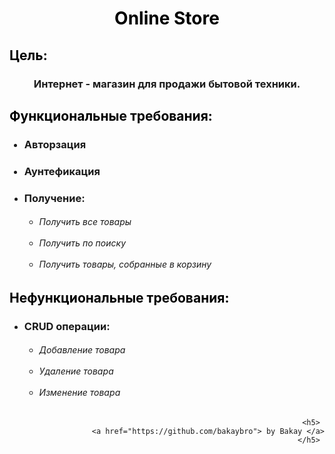 <div align="center"> 
    <h1> 
        <span style="color:black"> Online Store </span> 
    </h1> 
</div>

<h2> <span style="color:black"> Цель: </span> </h2>
<h3> 
    <div align="center"> Интернет - магазин для продажи бытовой техники. </div> 
</h3>

<h2> <span style="color:black"> Функциональные требования: </span> </h2>
<div align="left"> 
    <ul> 
    <h3> <li> Авторзация </li> </h3>
    <h3> <li> Аунтефикация </li> </h3>
    <li> <h3> Получение: </h3>
        <ul> <h6>
                <li> Получить все товары </li> <br>
                <li> Получить по поиску </li> <br>
                <li> Получить товары, собранные в корзину </li>
        </h6> </ul>
</div>

<h2> <span style="color:black"> Нефункциональные требования: </span> </h2>
<div align="left"> 
    <ul>
        <li> <h3> CRUD операции: </h3>
        <ul> <h6>
                <li> Добавление товара </li> <br>
                <li> Удаление товара </li> <br>
                <li> Изменение товара </li>
        </h6> </ul>
    </li>
    </ul>
</div>

<div align="right"> 
   
    <h5> 
            <a href="https://github.com/bakaybro"> by Bakay </a>
    </h5> 
</div>
